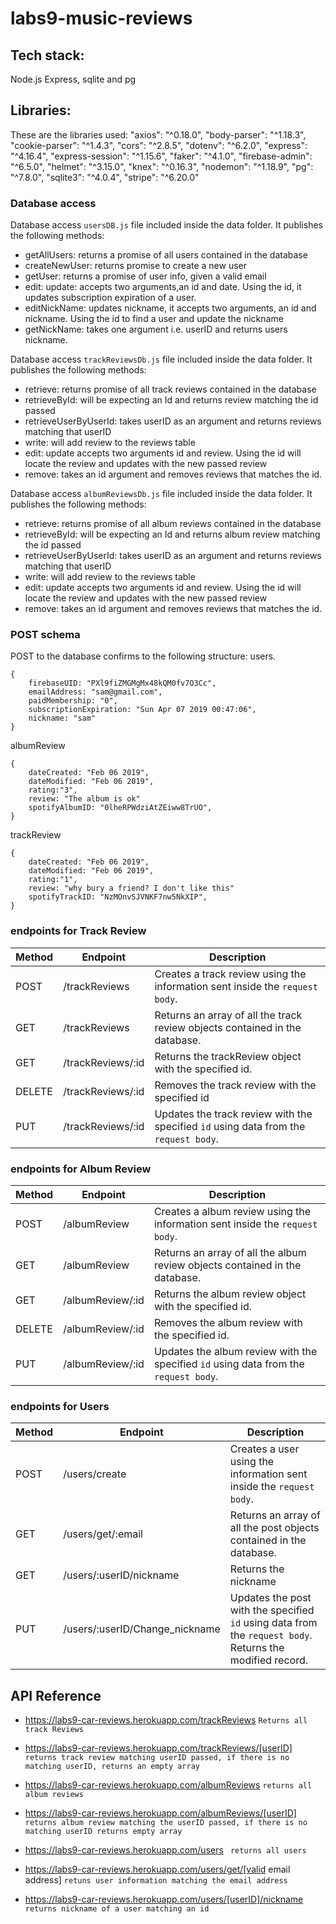 # labs9-music-reviews

## Tech stack:
Node.js Express, sqlite and pg

## Libraries:
These are the libraries used:
    "axios": "^0.18.0",
    "body-parser": "^1.18.3",
    "cookie-parser": "^1.4.3",
    "cors": "^2.8.5",
    "dotenv": "^6.2.0",
    "express": "^4.16.4",
    "express-session": "^1.15.6",
    "faker": "^4.1.0",
    "firebase-admin": "^6.5.0",
    "helmet": "^3.15.0",
    "knex": "^0.16.3",
    "nodemon": "^1.18.9",
    "pg": "^7.8.0",
    "sqlite3": "^4.0.4",
    "stripe": "^6.20.0"


### Database access
Database access `usersDB.js` file included inside the data folder. It publishes the following methods: 
* getAllUsers: returns a promise of all users contained in the database
* createNewUser: returns promise to create a new user
* getUser: returns a promise of user info, given a valid email
* edit: update: accepts two arguments,an id and date. Using the id, it updates subscription expiration of a user.
* editNickName: updates nickname, it accepts two arguments, an id and nickname. Using the id to find a user and update  the nickname
* getNickName:  takes one argument i.e. userID and returns users nickname.

Database access `trackReviewsDb.js` file included inside the data folder. It publishes the following methods:
* retrieve: returns promise  of all track reviews contained in the database
* retrieveById: will be expecting an Id and returns review matching the id passed
* retrieveUserByUserId: takes userID as an argument and returns reviews matching that userID
* write: will add review to the reviews table
* edit: update accepts two arguments id and review. Using the id will locate the review and updates with the new passed review
* remove: takes an id argument and removes reviews that matches the id.

Database access `albumReviewsDb.js` file included inside the data folder. It publishes the following methods:
* retrieve: returns promise  of all album reviews contained in the database
* retrieveById: will be expecting an Id and returns album review matching the id passed
* retrieveUserByUserId: takes userID as an argument and returns reviews matching that userID
* write: will add review to the reviews table
* edit: update accepts two arguments id and review. Using the id will locate the review and updates with the new passed review
* remove: takes an id argument and removes reviews that matches the id.

### POST schema
POST to the database confirms to the following structure:
users.
```
{
    firebaseUID: "PXl9fiZMGMgMx48kQM0fv7O3Cc",
    emailAddress: "sam@gmail.com",
    paidMembership: "0",
    subscriptionExpiration: "Sun Apr 07 2019 00:47:06",
    nickname: "sam"
}
```
albumReview
```
{
    dateCreated: "Feb 06 2019",
    dateModified: "Feb 06 2019",
    rating:"3",
    review: "The album is ok"
    spotifyAlbumID: "0lheRPWdziAtZEiww8TrUO",
}
```
trackReview
```
{
    dateCreated: "Feb 06 2019",
    dateModified: "Feb 06 2019",
    rating:"1",
    review: "why bury a friend? I don't like this"
    spotifyTrackID: "NzMOnvSJVNKF7nw5NkXIP",
}
```


### endpoints for Track Review

| Method | Endpoint       | Description
| ------ | -------------- | ------------------------------------------------------------------------------------------------------
| POST   | /trackReviews    | Creates a track review using the information sent inside the `request body`.
| GET    | /trackReviews     | Returns an array of all the track review objects contained in the database.
| GET    | /trackReviews/:id | Returns the trackReview object with the specified id.
| DELETE | /trackReviews/:id | Removes the track review  with the specified id
| PUT    | /trackReviews/:id | Updates the track review with the specified `id` using data from the `request body`.

### endpoints for Album Review

| Method | Endpoint       | Description
| ------ | -------------- | -----------------------------------------------------------------------------------------------------
| POST   | /albumReview    | Creates a album review using the information sent inside the `request body`.
| GET    | /albumReview     | Returns an array of all the album review objects contained in the database.
| GET    | /albumReview/:id | Returns the album review object with the specified id.
| DELETE | /albumReview/:id | Removes the album review with the specified id.
| PUT    | /albumReview/:id | Updates the album review with the specified `id` using data from the `request body`.

### endpoints for Users
| Method | Endpoint       | Description
| ------ | -------------- | --------------------------------------------------------------------------------------------------------------
| POST   | /users/create     | Creates a user using the information sent inside the `request body`.
| GET    | /users/get/:email     | Returns an array of all the post objects contained in the database.
| GET    | /users/:userID/nickname | Returns the nickname
| PUT    | /users/:userID/Change_nickname | Updates the post with the specified `id` using data from the `request body`. Returns the modified record.


## API Reference

* https://labs9-car-reviews.herokuapp.com/trackReviews ```Returns all track Reviews```
* https://labs9-car-reviews.herokuapp.com/trackReviews/[userID] ``` returns track review matching userID passed, if there is no matching userID, returns an empty array```


* https://labs9-car-reviews.herokuapp.com/albumReviews ```returns all album reviews ```
* https://labs9-car-reviews.herokuapp.com/albumReviews/[userID] ``` returns album review matching the userID passed, if there is no matching userID returns empty array```


* https://labs9-car-reviews.herokuapp.com/users  ``` returns all users```
* https://labs9-car-reviews.herokuapp.com/users/get/[valid email address] ```retuns user information matching the email address ```
* https://labs9-car-reviews.herokuapp.com/users/[userID]/nickname ```returns nickname of a user matching an id ```


